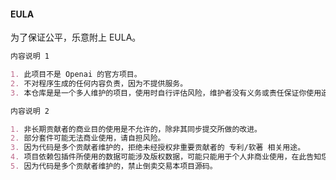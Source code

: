 #### EULA

为了保证公平，乐意附上 EULA。

```markdown
内容说明 1

1. 此项目不是 Openai 的官方项目。
2. 不对程序生成的任何内容负责，因为不提供服务。
3. 本仓库是是一个多人维护的项目，使用时自行评估风险，维护者没有义务或责任保证你使用造成的任何问题。
```

```markdown
内容说明 2

1. 非长期贡献者的商业目的使用是不允许的，除非其同步提交所做的改进。
2. 部分套件可能无法商业使用，请自担风险。
3. 因为代码是多个贡献者维护的，拒绝未经授权非重要贡献者的 专利/软著 相关用途。
4. 项目依赖包插件所使用的数据可能涉及版权数据，可能只能用于个人非商业使用，在此告知您风险。贡献者不对商业使用导致的问题负责。
5. 因为代码是多个贡献者维护的，禁止倒卖交易本项目源码。
```
